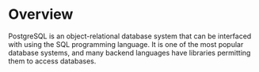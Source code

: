 # Overview

PostgreSQL is an object-relational database system that can be interfaced with using the SQL programming language. It is one of the most popular database systems, and many backend languages have libraries permitting them to access databases.